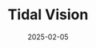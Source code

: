 ---  
layout: startup_page  
title: "Tidal Vision"  
id: "tidalvision.com"  
permalink: "/tidalvisiontidalvision.com02052025/"  
website: "https://www.tidalvision.com/"  
funding_round: "Series B"  
funding_amount: "$140M"  
investors: "Cambridge Companies SPG, Eni Next, Milliken & Company, KIRKBI Climate, Convent Capital, SWEN Capital Partners' Blue Ocean Fund, MBX Capital, Oman Investment Authority's IDO Investments"  
about: "Tidal Vision is a biotechnology company creating scalable biomolecular solutions for critical industries like water treatment, agriculture, and material science. Their mission centers on positive environmental impact through chitosan-based technologies, focusing on making these solutions more economical, high-performing, and easily adopted."  
markets: "Biotechnology, Water Treatment, Agriculture, Material Science"  
hq: "Bellingham, Washington, United States"  
founded_year: "2014"  
linkedin: "https://www.linkedin.com/company/tidal-vision/"  
twitter: "https://twitter.com/TidalVision"  
instagram: ""  
facebook: "https://www.facebook.com/TidalVisionUSA"  
crunchbase: "https://www.crunchbase.com/organization/tidal-vision"  
pitchbook: "https://pitchbook.com/profiles/company/225864-64"  

date_display: "05-Feb-2025"  
date: "2025-02-05"

# SEO Optimization  
meta_title: "Tidal Vision - Series B Funding ($140M)"  
meta_description: "Tidal Vision, Tidal Vision is a biotechnology company creating scalable biomolecular solutions for critical industries like water treatment, agriculture, and materi..."  
meta_keywords: "Tidal Vision, Biotechnology, Water Treatment, Agriculture, Material Science, Series B funding"  
canonical_url: "https://startup.projectstartups.com/tidalvisiontidalvision.com02052025/"  
---